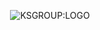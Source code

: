 <p align="center"><img src="https://ksgroup.pl/GRAFIKA/KSGROUP-BIALY-SVG.svg" alt="KSGROUP:LOGO"></p>
